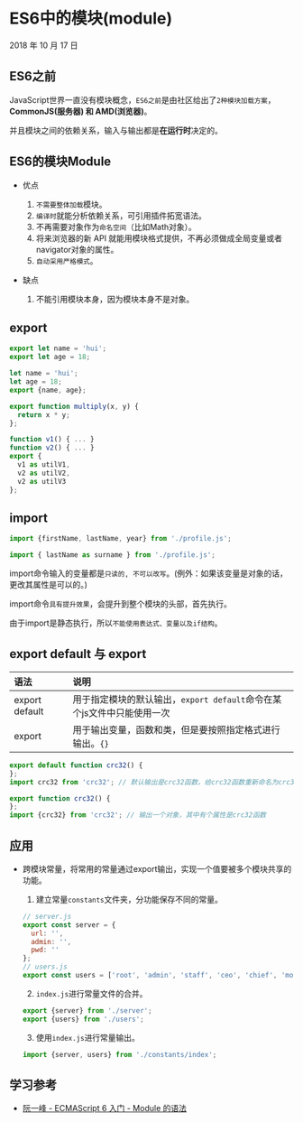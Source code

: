 # ES6中的模块(module)

2018 年 10 月 17 日

## ES6之前

JavaScript世界一直没有模块概念，`ES6之前`是由社区给出了`2种模块加载方案`，**CommonJS(服务器) 和 AMD(浏览器)**。

并且模块之间的依赖关系，输入与输出都是**在运行时**决定的。

## ES6的模块Module

* 优点
  1. `不需要整体加载`模块。
  2. `编译时`就能分析依赖关系，可引用插件拓宽语法。
  3. 不再需要对象作为`命名空间`（比如Math对象）。
  4. 将来浏览器的新 API 就能用模块格式提供，不再必须做成全局变量或者navigator对象的属性。
  5. `自动采用严格模式`。

* 缺点
  1. 不能引用模块本身，因为模块本身不是对象。 

## export

```javascript
export let name = 'hui';
export let age = 18;

let name = 'hui';
let age = 18;
export {name, age};

export function multiply(x, y) {
  return x * y;
};

function v1() { ... }
function v2() { ... }
export {
  v1 as utilV1,
  v2 as utilV2,
  v2 as utilV3
};
```

## import

```javascript
import {firstName, lastName, year} from './profile.js';

import { lastName as surname } from './profile.js';
```

import命令输入的变量都是`只读的, 不可以改写`。(例外：如果该变量是对象的话，更改其属性是可以的。)

import命令`具有提升效果`，会提升到整个模块的头部，首先执行。

由于import是静态执行，所以`不能使用表达式、变量以及if结构`。

## export default 与 export

| 语法               | 说明                                                                   |
| :----------------- | :--------------------------------------------------------------------- |
| export default     | 用于指定模块的默认输出，`export default`命令在某个js文件中只能使用一次 |
| export             | 用于输出变量，函数和类，但是要按照指定格式进行输出。`{}`               |

```javascript
export default function crc32() {
};
import crc32 from 'crc32'; // 默认输出是crc32函数，给crc32函数重新命名为crc32

export function crc32() {
};
import {crc32} from 'crc32'; // 输出一个对象，其中有个属性是crc32函数
```

## 应用

* 跨模块常量，将常用的常量通过export输出，实现一个值要被多个模块共享的功能。

  1. 建立常量`constants`文件夹，分功能保存不同的常量。

  ```javascript
  // server.js
  export const server = {
    url: '',
    admin: '',
    pwd: ''
  };
  // users.js
  export const users = ['root', 'admin', 'staff', 'ceo', 'chief', 'moderator'];
  ```

  2. `index.js`进行常量文件的合并。

  ```javascript
  export {server} from './server';
  export {users} from './users';
  ```

  3. 使用`index.js`进行常量输出。

  ```javascript
  import {server, users} from './constants/index';
  ```

## 学习参考
  * [阮一峰 - ECMAScript 6 入门 - Module 的语法](http://es6.ruanyifeng.com/#docs/module)
